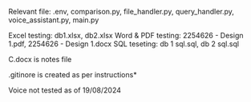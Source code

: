 Relevant file: .env, comparison.py, file_handler.py, query_handler.py, voice_assistant.py, main.py

Excel testing: db1.xlsx, db2.xlsx
Word & PDF testing: 2254626 - Design 1.pdf, 2254626 - Design 1.docx
SQL teseting: db 1 sql.sql, db 2 sql.sql

C.docx is notes file

.gitinore is created as per instructions* 

Voice not tested as of 19/08/2024
